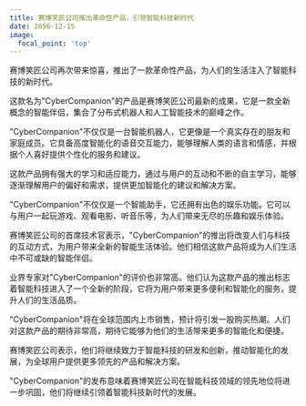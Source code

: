 ```yaml
---
title: 赛博笑匠公司推出革命性产品，引领智能科技新时代
date: 2056-12-15
image:
  focal_point: 'top'
---
```


赛博笑匠公司再次带来惊喜，推出了一款革命性产品，为人们的生活注入了智能科技的新时代。

<!--more-->

这款名为"CyberCompanion"的产品是赛博笑匠公司最新的成果，它是一款全新概念的智能伴侣，集合了分布式机器人和人工智能技术的巅峰之作。

"CyberCompanion"不仅仅是一台智能机器人，它更像是一个真实存在的朋友和家庭成员。它具备高度智能化的语音交互能力，能够理解人类的语言和情感，并根据个人喜好提供个性化的服务和建议。

这款产品拥有强大的学习和适应能力，通过与用户的互动和不断的自主学习，能够逐渐理解用户的偏好和需求，提供更加智能化的建议和解决方案。

"CyberCompanion"不仅仅是一个智能助手，它还拥有出色的娱乐功能。它可以与用户一起玩游戏、观看电影、听音乐等，为人们带来无尽的乐趣和娱乐体验。

赛博笑匠公司的首席技术官表示，"CyberCompanion"的推出将改变人们与科技的互动方式，为用户带来全新的智能生活体验。他们相信这款产品将成为人们生活中不可或缺的智能伴侣。

业界专家对"CyberCompanion"的评价也非常高。他们认为这款产品的推出标志着智能科技进入了一个全新的阶段，它将为用户带来更多便利和智能化的服务，提升人们的生活品质。

"CyberCompanion"将在全球范围内上市销售，预计将引发一股购买热潮。人们对这款产品的期待非常高，期待它能够为他们的生活带来更多的智能化和便捷。

赛博笑匠公司表示，他们将继续致力于智能科技的研发和创新，推动智能化的发展，为全球用户提供更多领先的产品和解决方案。

"CyberCompanion"的发布意味着赛博笑匠公司在智能科技领域的领先地位将进一步巩固，他们将继续引领着智能科技新时代的发展。

